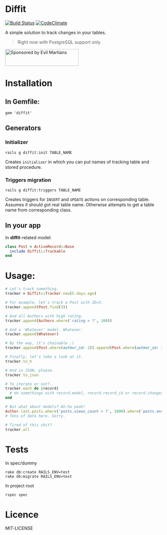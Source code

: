 # Diffit

[![Build Status](https://travis-ci.org/gazay/diffit.svg)](http://travis-ci.org/gazay/diffit) [![CodeClimate](https://codeclimate.com/github/gazay/diffit/badges/gpa.svg)](https://codeclimate.com/github/gazay/diffit)

A simple solution to track changes in your tables.

> Right now with PostgreSQL support only

<a href="https://evilmartians.com/?utm_source=gon">
<img src="https://evilmartians.com/badges/sponsored-by-evil-martians.svg" alt="Sponsored by Evil Martians" width="236" height="54">
</a>

# Installation

## In Gemfile:

    gem 'diffit'

## Generators

### Initializer

    rails g diffit:init TABLE_NAME

Creates `initializer` in which you can put names of tracking table and stored procedure.

### Triggers migration

    rails g diffit:triggers TABLE_NAME

Creates triggers for `INSERT` and `UPDATE` actions on corresponding table.
Assumes it should got real table name.
Otherwise attempts to get a table name from corresponding class.

## In your app

In **diffit**-related model:

```ruby
class Post < ActiveRecord::Base
  include Diffit::Trackable
end
```

# Usage:

```ruby
# Let's track something.
tracker = Diffit::Tracker.new(5.days.ago)

# For example, let's track a Post with ID=3.
tracker.append(Post.find(3))

# And all Authors with high rating.
tracker.append(Authors.where('rating > ?', 100))

# And a 'Whatever' model. Whatever.
tracker.append(Whatever)

# By the way, it's chainable ;)
tracker.append(Post.where(author_id: 2)).append(Post.where(author_id: 3))

# Finally, let's take a look at it.
tracker.to_h

# And in JSON, please.
tracker.to_json

# To iterate or not?..
tracker.each do |record|
  # do somethings with record.model, record.record_id or record.changes
end

# But what about models? Ah-ha yeah!
Author.last.posts.where('posts.views_count > ?', 1000).where('posts.answers_count > 20').where(subject_id: 42).actual.changes_since(1.week.ago)
# Tons of data here. Sorry.

# Tired of this shit?
tracker.all
```

# Tests

In spec/dummy

    rake db:create RAILS_ENV=test
    rake db:migrate RAILS_ENV=test

In project root

    rspec spec

# Licence

MIT-LICENSE
